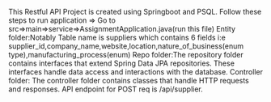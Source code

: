 This Restful API Project is created using Springboot and PSQL.
Follow these steps to run application => Go to src=>main=>service=>AssignmentApplication.java(run this file)
Entity folder:Notably Table name is suppliers which contains 6 fields i:e supplier_id,company_name,website,location,nature_of_business(enum type),manufacturing_process(enum) 
Repo folder:The repository folder contains interfaces that extend Spring Data JPA repositories. These interfaces handle data access and interactions with the database.
Controller folder: The controller folder contains classes that handle HTTP requests and responses. API endpoint for POST req is /api/supplier.
